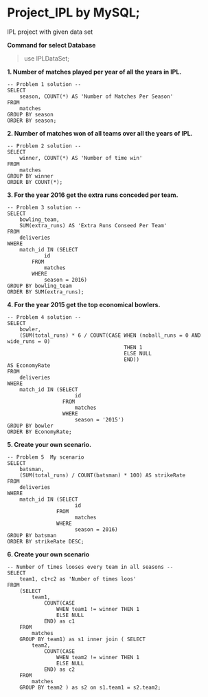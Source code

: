 # Project_IPL by MySQL;
IPL project with given data set

**Command for select Database**
> use IPLDataSet;

**1. Number of matches played per year of all the years in IPL.**
```
-- Problem 1 solution --
SELECT 
    season, COUNT(*) AS 'Number of Matches Per Season'
FROM
    matches
GROUP BY season
ORDER BY season;
```
**2. Number of matches won of all teams over all the years of IPL.**
```
-- Problem 2 solution --
SELECT 
    winner, COUNT(*) AS 'Number of time win'
FROM
    matches
GROUP BY winner
ORDER BY COUNT(*);
```
**3. For the year 2016 get the extra runs conceded per team.**
```
-- Problem 3 solution --
SELECT 
    bowling_team,
    SUM(extra_runs) AS 'Extra Runs Conseed Per Team'
FROM
    deliveries
WHERE
    match_id IN (SELECT 
            id
        FROM
            matches
        WHERE
            season = 2016)
GROUP BY bowling_team
ORDER BY SUM(extra_runs);
```
**4. For the year 2015 get the top economical bowlers.**
```
-- Problem 4 solution --
SELECT 
    bowler,
    (SUM(total_runs) * 6 / COUNT(CASE WHEN (noball_runs = 0 AND wide_runs = 0) 
                                      THEN 1 
                                      ELSE NULL
                                      END)) 
AS EconomyRate
FROM
    deliveries
WHERE
    match_id IN (SELECT 
                      id
                  FROM
                      matches
                  WHERE
                      season = '2015')
GROUP BY bowler
ORDER BY EconomyRate;
```
**5. Create your own scenario.**
```
-- Problem 5  My scenario 
SELECT 
    batsman,
    (SUM(total_runs) / COUNT(batsman) * 100) AS strikeRate
FROM
    deliveries
WHERE
    match_id IN (SELECT 
                      id
                FROM
                      matches
                WHERE
                      season = 2016)
GROUP BY batsman
ORDER BY strikeRate DESC;
```

**6. Create your own scenario**
```
-- Number of times looses every team in all seasons --
SELECT 
    team1, c1+c2 as 'Number of times loos'
FROM
    (SELECT 
        team1,
            COUNT(CASE
                WHEN team1 != winner THEN 1
                ELSE NULL
            END) as c1
    FROM
        matches
    GROUP BY team1) as s1 inner join ( SELECT 
        team2,
            COUNT(CASE
                WHEN team2 != winner THEN 1
                ELSE NULL
            END) as c2
    FROM
        matches
    GROUP BY team2 ) as s2 on s1.team1 = s2.team2;
```
